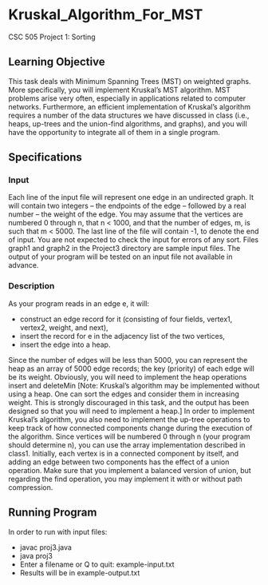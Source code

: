# Kruskal_Algorithm_For_MST
CSC 505 Project 1: Sorting

## Learning Objective
This task deals with Minimum Spanning Trees (MST) on weighted graphs. More specifically, you will implement Kruskal’s MST algorithm. MST problems arise very often, especially in applications related to computer networks. Furthermore, an efficient implementation of Kruskal’s algorithm requires a number of the data structures we have discussed in class (i.e., heaps, up-trees and the union-find algorithms, and graphs), and you will have the opportunity to integrate all of them in a single program.

## Specifications
### Input
Each line of the input file will represent one edge in an undirected graph. It will contain two integers – the endpoints of the edge – followed by a real number – the weight of the edge. You may assume that the vertices are numbered 0 through n, that n < 1000, and that the number of edges, m, is such that m < 5000. The last line of the file will contain -1, to denote the end of input. You are not expected to check the input for errors of any sort.
Files graph1 and graph2 in the Project3 directory are sample input files. The output of your program will be tested on an input file not available in advance.
### Description
As your program reads in an edge e, it will:
* construct an edge record for it (consisting of four fields, vertex1, vertex2, weight, and
next),
* insert the record for e in the adjacency list of the two vertices,
* insert the edge into a heap.

Since the number of edges will be less than 5000, you can represent the heap as an array of 5000 edge records; the key (priority) of each edge will be its weight. Obviously, you will need to implement the heap operations insert and deleteMin [Note: Kruskal’s algorithm may be implemented without using a heap. One can sort the edges and consider them in increasing weight. This is strongly discouraged in this task, and the output has been designed so that you will need to implement a heap.]
In order to implement Kruskal’s algorithm, you also need to implement the up-tree operations to keep track of how connected components change during the execution of the algorithm. Since vertices will be numbered 0 through n (your program should determine n), you can use the array implementation described in class1. Initially, each vertex is in a connected component by itself, and adding an edge between two components has the effect of a union operation. Make sure that you implement a balanced version of union, but regarding the find operation, you may implement it with or without path compression.

## Running Program
In order to run with input files:

* javac proj3.java
* java proj3
* Enter a filename or Q to quit: example-input.txt
* Results will be in example-output.txt


